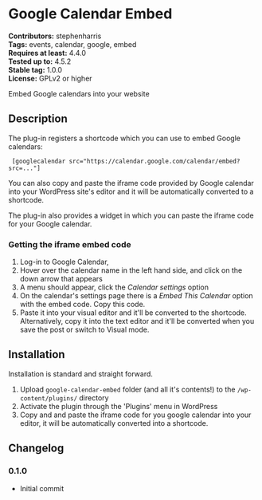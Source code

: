 # Google Calendar Embed #
**Contributors:** stephenharris  
**Tags:** events, calendar, google, embed  
**Requires at least:** 4.4.0  
**Tested up to:** 4.5.2  
**Stable tag:** 1.0.0  
**License:** GPLv2 or higher  

Embed Google calendars into your website

## Description ##

The plug-in registers a shortcode which you can use to embed Google calendars:

     [googlecalendar src="https://calendar.google.com/calendar/embed?src=..."]

You can also copy and paste the iframe code provided by Google calendar into your WordPress site's editor and it will be automatically converted to a shortcode.

The plug-in also provides a widget in which you can paste the iframe code for your Google calendar.

### Getting the iframe embed code

1. Log-in to Google Calendar,
2. Hover over the calendar name in the left hand side, and click on the down arrow that appears
3. A menu should appear, click the *Calendar settings* option
4. On the calendar's settings page there is a *Embed This Calendar* option with the embed code. Copy this code.
5. Paste it into your visual editor and it'll be converted to the shortcode. Alternatively, copy it into the text editor and it'll be converted when you save the post or switch to Visual mode.

## Installation ##

Installation is standard and straight forward.

1. Upload `google-calendar-embed` folder (and all it's contents!) to the `/wp-content/plugins/` directory
1. Activate the plugin through the 'Plugins' menu in WordPress
1. Copy and and paste the iframe code for you google calendar into your editor, it will be automatically converted into a shortcode.


## Changelog ##

### 0.1.0 ###
* Initial commit